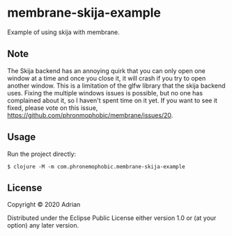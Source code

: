 # membrane-skija-example

Example of using skija with membrane.

## Note

The Skija backend has an annoying quirk that you can only open one window at a time and once you close it, it will crash if you try to open another window. This is a limitation of the glfw library that the skija backend uses. Fixing the multiple windows issues is possible, but no one has complained about it, so I haven't spent time on it yet. If you want to see it fixed, please vote on this issue, https://github.com/phronmophobic/membrane/issues/20.

## Usage

Run the project directly:

    $ clojure -M -m com.phronemophobic.membrane-skija-example


## License

Copyright © 2020 Adrian

Distributed under the Eclipse Public License either version 1.0 or (at
your option) any later version.
